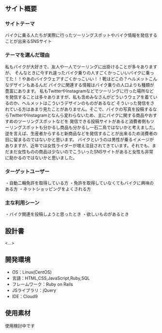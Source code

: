 # <motorcycle>

## サイト概要
### サイトテーマ
バイクに乗る人たちが実際に行ったツーリングスポットやバイク情報を発信することが出来るSNSサイト

### テーマを選んだ理由
私もバイクが大好きで、友人や一人でツーリングに出掛けることが多々ありますが、
そんなときに今すれ違ったバイク乗りの人すごくかっこいいバイクに乗ってた！！やあのバイクウェアすごくかっこいい！！靴はどこの？ヘルメットこんなデザインもあるんだ
バイクに関連する情報はバイク乗りの人口よりも種類が豊富にあります。
私もTwitterやInstagramなどでツーリングに行った場所などを発信することは多々ありますが、私も含めみなさんがどういうウェアを着ているのか、ヘルメットはこういうデザインのものがあるなど
そういった発信をされている方はあまり見たことがありません。そこで、バイクの写真を投稿するならTwitterやInstagramとなんら変わらないため、主にバイクに関する商品やおすすめのツーリングスポットなどを
発信できる投稿サイトがあると消費者側もツーリングスポットも分かるし商品も分かるし一石二鳥ではないかと考えました。逆を言えば、生産者からすると新商品などを発信することが出来るため消費者の目に留まるのではないかと思います。
バイクというのは男性が乗るイメージがありますが、近年では女性ライダーが増え注目されてきています。それでも、まだまだ女性ものの商品は少ないのでこういったSNSサイトがあると女性も非常に助かるのではないかと思いました。

### ターゲットユーザー
・自動二輪免許を取得している方
・免許を取得していなくてもバイクに興味のある方
・ネットショッピングをよくされる方

### 主な利用シーン
・バイク関連を投稿しようと思ったとき
・欲しいものがあるとき

## 設計書
<...>

## 開発環境
- OS：Linux(CentOS)
- 言語：HTML,CSS,JavaScript,Ruby,SQL
- フレームワーク：Ruby on Rails
- JSライブラリ：jQuery
- IDE：Cloud9

## 使用素材
使用検討中です
